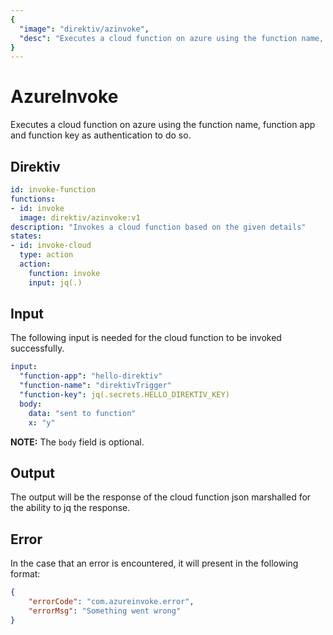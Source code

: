 ```yaml
---
{
  "image": "direktiv/azinvoke",
  "desc": "Executes a cloud function on azure using the function name, function app and function key as authentication to do so."
}
---
```


# AzureInvoke

Executes a cloud function on azure using the function name, function app and function key as authentication to do so. 

## Direktiv

```yaml
id: invoke-function
functions:
- id: invoke
  image: direktiv/azinvoke:v1
description: "Invokes a cloud function based on the given details"
states:
- id: invoke-cloud
  type: action
  action:
    function: invoke
    input: jq(.)
```

## Input 

The following input is needed for the cloud function to be invoked successfully.

```yaml
input:
  "function-app": "hello-direktiv"
  "function-name": "direktivTrigger"
  "function-key": jq(.secrets.HELLO_DIREKTIV_KEY)
  body:
    data: "sent to function"
    x: "y"
```

**NOTE:** The `body` field is optional.

## Output

The output will be the response of the cloud function json marshalled for the ability to jq the response.

## Error

In the case that an error is encountered, it will present in the following format:

```json
{
    "errorCode": "com.azureinvoke.error",
    "errorMsg": "Something went wrong"
}
```